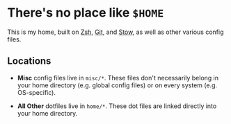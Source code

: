 There's no place like `$HOME`
==================================================

This is my home, built on [Zsh], [Git], and [Stow], as well as other various config files.

[Git]: http://git-scm.com
[Zsh]: http://www.zsh.org
[Stow]: https://www.gnu.org/software/stow/

## Locations

- **Misc** config files live in `misc/*`. These files don't necessarily belong
  in your home directory (e.g. global config files) or on every system (e.g.
  OS-specific).

- **All Other** dotfiles live in `home/*`. These dot files are linked directly into
  your home directory.

